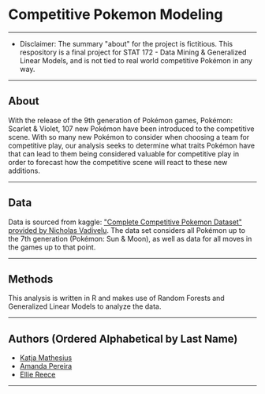 # Competitive Pokemon Modeling

---
* Disclaimer: The summary "about" for the project is fictitious. This respository is a final project for STAT 172 - Data Mining & Generalized Linear Models, and is not tied to real world competitive Pokémon in any way.
---

## About

With the release of the 9th generation of Pokémon games, Pokémon: Scarlet & Violet, 107 new Pokémon have been introduced to the competitive scene. With so many new Pokémon to consider when choosing a team for competitive play, our analysis seeks to determine what traits Pokémon have that can lead to them being considered valuable for competitive play in order to forecast how the competitive scene will react to these new additions.  

---
## Data

Data is sourced from kaggle: ["Complete Competitive Pokemon Dataset" provided by Nicholas Vadivelu](https://www.kaggle.com/datasets/n2cholas/competitive-pokemon-dataset?select=pokemon-data.csv). The data set considers all Pokémon up to the 7th generation (Pokémon: Sun & Moon), as well as data for all moves in the games up to that point. 

---

## Methods

This analysis is written in R and makes use of Random Forests and Generalized Linear Models to analyze the data.

---

## Authors (Ordered Alphabetical by Last Name)

- [Katja Mathesius](https://www.linkedin.com/in/katja-mathesius/)
- [Amanda Pereira](https://github.com/ag-pereira)
- [Ellie Reece](https://github.com/ellreece)

---
